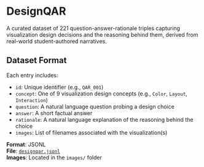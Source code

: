# DesignQAR
A curated dataset of 221 question-answer-rationale triples capturing visualization design decisions and the reasoning behind them, derived from real-world student-authored narratives.


## Dataset Format

Each entry includes:

- `id`: Unique identifier (e.g., `QAR_001`)
- `concept`: One of 9 visualization design concepts (e.g., `Color`, `Layout`, `Interaction`)
- `question`: A natural language question probing a design choice
- `answer`: A short factual answer
- `rationale`: A natural language explanation of the reasoning behind the choice
- `images`: List of filenames associated with the visualization(s)

**Format**: JSONL  
**File**: [`designqar.jsonl`](./data/designqar.jsonl)  
**Images**: Located in the `images/` folder
